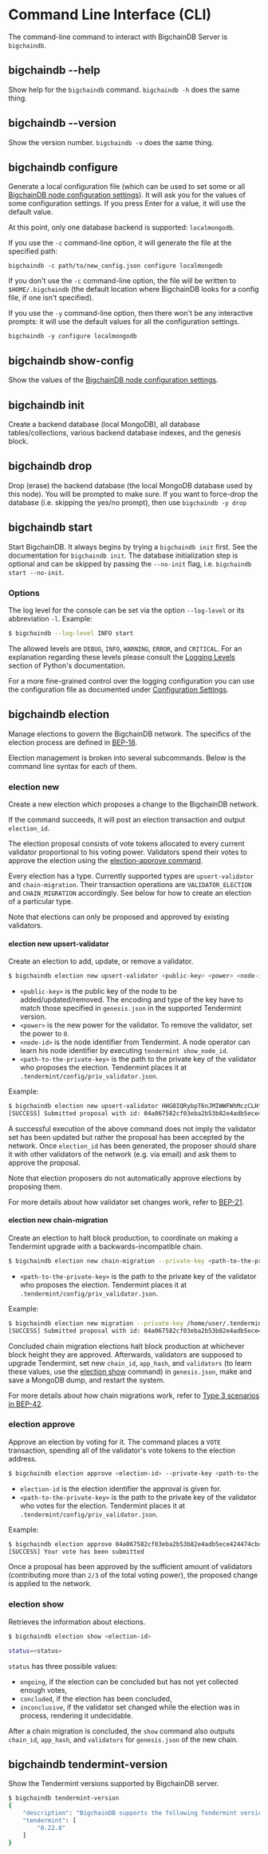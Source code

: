 <!---
Copyright BigchainDB GmbH and BigchainDB contributors
SPDX-License-Identifier: (Apache-2.0 AND CC-BY-4.0)
Code is Apache-2.0 and docs are CC-BY-4.0
--->

# Command Line Interface (CLI)

The command-line command to interact with BigchainDB Server is `bigchaindb`.


## bigchaindb \-\-help

Show help for the `bigchaindb` command. `bigchaindb -h` does the same thing.


## bigchaindb \-\-version

Show the version number. `bigchaindb -v` does the same thing.


## bigchaindb configure

Generate a local configuration file (which can be used to set some or all [BigchainDB node configuration settings](configuration.html)). It will ask you for the values of some configuration settings.
If you press Enter for a value, it will use the default value.

At this point, only one database backend is supported: `localmongodb`.

If you use the `-c` command-line option, it will generate the file at the specified path:
```text
bigchaindb -c path/to/new_config.json configure localmongodb
```

If you don't use the `-c` command-line option, the file will be written to `$HOME/.bigchaindb` (the default location where BigchainDB looks for a config file, if one isn't specified).

If you use the `-y` command-line option, then there won't be any interactive prompts: it will use the default values for all the configuration settings.
```text
bigchaindb -y configure localmongodb
```


## bigchaindb show-config

Show the values of the [BigchainDB node configuration settings](configuration.html).


## bigchaindb init

Create a backend database (local MongoDB), all database tables/collections,
various backend database indexes, and the genesis block.


## bigchaindb drop

Drop (erase) the backend database (the local MongoDB database used by this node).
You will be prompted to make sure.
If you want to force-drop the database (i.e. skipping the yes/no prompt), then use `bigchaindb -y drop`


## bigchaindb start

Start BigchainDB. It always begins by trying a `bigchaindb init` first. See the documentation for `bigchaindb init`.
The database initialization step is optional and can be skipped by passing the `--no-init` flag, i.e. `bigchaindb start --no-init`.

### Options

The log level for the console can be set via the option `--log-level` or its
abbreviation `-l`. Example:

```bash
$ bigchaindb --log-level INFO start
```

The allowed levels are `DEBUG`, `INFO`, `WARNING`, `ERROR`, and `CRITICAL`.
For an explanation regarding these levels please consult the
[Logging Levels](https://docs.python.org/3.6/library/logging.html#levels)
section of Python's documentation.

For a more fine-grained control over the logging configuration you can use the
configuration file as documented under
[Configuration Settings](configuration.html).


## bigchaindb election

Manage elections to govern the BigchainDB network. The specifics of the election process are defined in [BEP-18](https://github.com/bigchaindb/BEPs/tree/master/18).

Election management is broken into several subcommands. Below is the command line syntax for each of them.

### election new

Create a new election which proposes a change to the BigchainDB network.

If the command succeeds, it will post an election transaction and output `election_id`.

The election proposal consists of vote tokens allocated to every current validator proportional to his voting power. Validators spend their votes to approve the election using the [election-approve command](#election-approve).

Every election has a type. Currently supported types are `upsert-validator` and `chain-migration`. Their transaction operations are `VALIDATOR_ELECTION` and `CHAIN_MIGRATION` accordingly. See below for how to create an election of a particular type.

Note that elections can only be proposed and approved by existing validators.

#### election new upsert-validator

Create an election to add, update, or remove a validator.


```bash
$ bigchaindb election new upsert-validator <public-key> <power> <node-id> --private-key <path-to-the-private-key>
```

- `<public-key>` is the public key of the node to be added/updated/removed. The encoding and type of the key have to match those specified in `genesis.json` in the supported Tendermint version.
- `<power>` is the new power for the validator. To remove the validator, set the power to `0`.
- `<node-id>` is the node identifier from Tendermint. A node operator can learn his node identifier by executing `tendermint show_node_id`.
- `<path-to-the-private-key>` is the path to the private key of the validator who proposes the election. Tendermint places it at  `.tendermint/config/priv_validator.json`.

Example:

```bash
$ bigchaindb election new upsert-validator HHG0IQRybpT6nJMIWWFWhMczCLHt6xcm7eP52GnGuPY= 1 fb7140f03a4ffad899fabbbf655b97e0321add66 --private-key /home/user/.tendermint/config/priv_validator.json
[SUCCESS] Submitted proposal with id: 04a067582cf03eba2b53b82e4adb5ece424474cbd4f7183780855a93ac5e3caa
```

A successful execution of the above command does not imply the validator set has been updated but rather the proposal has been accepted by the network.
Once `election_id` has been generated, the proposer should share it with other validators of the network (e.g. via email) and ask them to approve the proposal.

Note that election proposers do not automatically approve elections by proposing them.

For more details about how validator set changes work, refer to [BEP-21](https://github.com/bigchaindb/BEPs/tree/master/21).

#### election new chain-migration

Create an election to halt block production, to coordinate on making a Tendermint upgrade with a backwards-incompatible chain.


```bash
$ bigchaindb election new chain-migration --private-key <path-to-the-private-key>
```

- `<path-to-the-private-key>` is the path to the private key of the validator who proposes the election. Tendermint places it at  `.tendermint/config/priv_validator.json`.


Example:

```bash
$ bigchaindb election new migration --private-key /home/user/.tendermint/config/priv_validator.json
[SUCCESS] Submitted proposal with id: 04a067582cf03eba2b53b82e4adb5ece424474cbd4f7183780855a93ac5e3caa
```

Concluded chain migration elections halt block production at whichever block height they are approved.
Afterwards, validators are supposed to upgrade Tendermint, set new `chain_id`, `app_hash`, and `validators` (to learn these values, use the [election show](#election-show) command) in `genesis.json`, make and save a MongoDB dump, and restart the system.


For more details about how chain migrations work, refer to [Type 3 scenarios in BEP-42](https://github.com/bigchaindb/BEPs/tree/master/42).

### election approve

Approve an election by voting for it. The command places a `VOTE` transaction, spending all of the validator's vote tokens to the election address.


 ```bash
$ bigchaindb election approve <election-id> --private-key <path-to-the-private-key>
```

- `election-id` is the election identifier the approval is given for.
- `<path-to-the-private-key>` is the path to the private key of the validator who votes for the election. Tendermint places it at  `.tendermint/config/priv_validator.json`.

Example:
 ```bash
$ bigchaindb election approve 04a067582cf03eba2b53b82e4adb5ece424474cbd4f7183780855a93ac5e3caa --private-key /home/user/.tendermint/config/priv_validator.json
[SUCCESS] Your vote has been submitted
```

Once a proposal has been approved by the sufficient amount of validators (contributing more than `2/3` of the total voting power), the proposed change is applied to the network.

### election show

Retrieves the information about elections.


```bash
$ bigchaindb election show <election-id>

status=<status>
```

`status` has three possible values:

- `ongoing`, if the election can be concluded but has not yet collected enough votes,
- `concluded`, if the election has been concluded,
- `inconclusive`, if the validator set changed while the election was in process, rendering it undecidable.

After a chain migration is concluded, the `show` command also outputs `chain_id`, `app_hash`, and `validators` for `genesis.json` of the new chain.

## bigchaindb tendermint-version

Show the Tendermint versions supported by BigchainDB server.
```bash
$ bigchaindb tendermint-version
{
    "description": "BigchainDB supports the following Tendermint version(s)",
    "tendermint": [
        "0.22.8"
    ]
}
```

